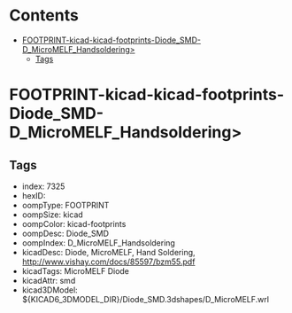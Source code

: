 



Contents
========

* [FOOTPRINT-kicad-kicad-footprints-Diode_SMD-D_MicroMELF_Handsoldering>](#footprint-kicad-kicad-footprints-diode_smd-d_micromelf_handsoldering)
	* [Tags](#tags)

# FOOTPRINT-kicad-kicad-footprints-Diode_SMD-D_MicroMELF_Handsoldering>

## Tags

- index: 7325
- hexID: 
- oompType: FOOTPRINT
- oompSize: kicad
- oompColor: kicad-footprints
- oompDesc: Diode_SMD
- oompIndex: D_MicroMELF_Handsoldering
- kicadDesc: Diode, MicroMELF, Hand Soldering, http://www.vishay.com/docs/85597/bzm55.pdf
- kicadTags: MicroMELF Diode
- kicadAttr: smd
- kicad3DModel: ${KICAD6_3DMODEL_DIR}/Diode_SMD.3dshapes/D_MicroMELF.wrl

